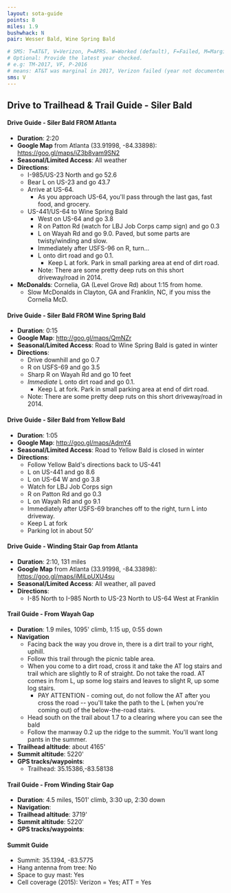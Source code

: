 ```yaml
---
layout: sota-guide
points: 8
miles: 1.9
bushwhack: N
pair: Wesser Bald, Wine Spring Bald

# SMS: T=AT&T, V=Verizon, P=APRS. W=Worked (default), F=Failed, M=Marginal (some failed).
# Optional: Provide the latest year checked.
# e.g: TM-2017, VF, P-2016
# means: AT&T was marginal in 2017, Verizon failed (year not documented), APRS worked in 2016.
sms: V
---
```

Drive to Trailhead & Trail Guide - Siler Bald
--------------------------------------------------------
#### Drive Guide - Siler Bald FROM Atlanta

* **Duration**: 2:20
* **Google Map** from Atlanta (33.91998, -84.33898): https://goo.gl/maps/iZ3b8vam9SN2
* **Seasonal/Limited Access**: All weather
* **Directions**:
    * I-985/US-23 North and go 52.6
    * Bear L on US-23 and go 43.7
    * Arrive at US-64.
        * As you approach US-64, you'll pass through the last gas, fast food, and grocery.
    * US-441/US-64 to Wine Spring Bald
        * West on US-64 and go 3.8
        * R on Patton Rd (watch for LBJ Job Corps camp sign) and go 0.3
        * L on Wayah Rd and go 9.0. Paved, but some parts are twisty/winding and slow.
        * Immediately after USFS-96 on R, turn...
        * L onto dirt road and go 0.1.
            * Keep L at fork.  Park in small parking area at end of dirt road.
        * Note: There are some pretty deep ruts on this short driveway/road in 2014.
* **McDonalds**: Cornelia, GA (Level Grove Rd) about 1:15 from home.
    * Slow McDonalds in Clayton, GA and Franklin, NC, if you miss the Cornelia McD.

#### Drive Guide - Siler Bald FROM Wine Spring Bald

* **Duration**: 0:15
* **Google Map**: http://goo.gl/maps/QmNZr
* **Seasonal/Limited Access**: Road to Wine Spring Bald is gated in winter
* **Directions**:
    * Drive downhill and go 0.7
    * R on USFS-69 and go 3.5
    * Sharp R on Wayah Rd and go 10 feet
    * *Immediate* L onto dirt road and go 0.1.
        * Keep L at fork.  Park in small parking area at end of dirt road.
    * Note: There are some pretty deep ruts on this short driveway/road in 2014.


#### Drive Guide - Siler Bald from Yellow Bald
* **Duration**: 1:05
* **Google Map**: http://goo.gl/maps/AdmY4
* **Seasonal/Limited Access**: Road to Yellow Bald is closed in winter
* **Directions**:
    * Follow Yellow Bald's directions back to US-441
    * L on US-441 and go 8.6
    * L on US-64 W and go 3.8
    * Watch for LBJ Job Corps sign
    * R on Patton Rd and go 0.3
    * L on Wayah Rd and go 9.1
    * Immediately after USFS-69 branches off to the right, turn L into driveway.
    * Keep L at fork
    * Parking lot in about 50'

#### Drive Guide - Winding Stair Gap from Atlanta
* **Duration**: 2:10, 131 miles
* **Google Map** from Atlanta (33.91998, -84.33898): https://goo.gl/maps/iMiLpUXU4su
* **Seasonal/Limited Access**: All weather, all paved
* **Directions**:
    * I-85 North to I-985 North to US-23 North to US-64 West at Franklin

#### Trail Guide - From Wayah Gap

* **Duration**: 1.9 miles, 1095' climb, 1:15 up, 0:55 down
* **Navigation**
    * Facing back the way you drove in, there is a dirt trail to your right, uphill.
    * Follow this trail through the picnic table area.
    * When you come to a dirt road, cross it and take the AT log stairs and trail which are slightly to R of straight.  Do not take the road.  AT comes in from L, up some log stairs and leaves to slight R, up some log stairs.
        * PAY ATTENTION - coming out, do not follow the AT after you cross the road -- you'll take the path to the L (when you're coming out) of the below-the-road stairs.
    * Head south on the trail about 1.7 to a clearing where you can see the bald
    * Follow the manway 0.2 up the ridge to the summit.  You'll want long pants in the summer.
* **Trailhead altitude**: about 4165'
* **Summit altitude**: 5220'
* **GPS tracks/waypoints**:
    * Trailhead: 35.15386,-83.58138

#### Trail Guide - From Winding Stair Gap

* **Duration**: 4.5 miles, 1501' climb, 3:30 up, 2:30 down
* **Navigation**:
* **Trailhead altitude**: 3719'
* **Summit altitude**: 5220'
* **GPS tracks/waypoints**:

#### Summit Guide

* Summit: 35.1394, -83.5775
* Hang antenna from tree: No
* Space to guy mast: Yes
* Cell coverage (2015): Verizon = Yes; ATT = Yes
